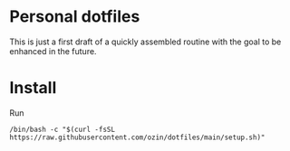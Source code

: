 # Personal dotfiles

This is just a first draft of a quickly assembled routine with the goal to be enhanced in the future.

# Install

Run

```
/bin/bash -c "$(curl -fsSL https://raw.githubusercontent.com/ozin/dotfiles/main/setup.sh)"
```